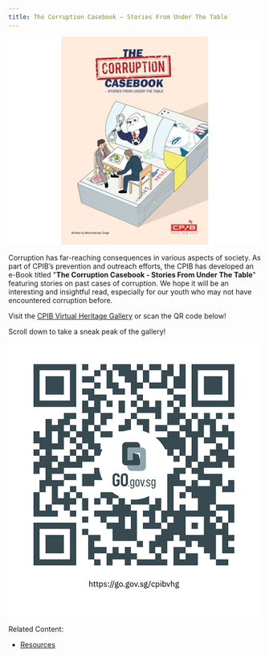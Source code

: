 ```yaml
---
title: The Corruption Casebook – Stories From Under The Table
---
```


<img src="/images/resource_bft1.jpg" alt="The Corruption Casebook">

Corruption has far-reaching consequences in various aspects of society. As part of CPIB’s prevention and outreach efforts, the CPIB has developed an e-Book titled "**The Corruption Casebook - Stories From Under The Table**" featuring stories on past cases of corruption. We hope it will be an interesting and insightful read, especially for our youth who may not have encountered corruption before.

Visit the <a href="http://www.go.gov.sg/cpibvhg" target="_blank">CPIB Virtual Heritage Gallery</a> or scan the QR code below! 

Scroll down to take a sneak peak of the gallery!

<img src="/images/resource_vhg-qr.png" alt="CPIB VHG QR Code">


Related Content:

* [Resources](/about-corruption/prevention-and-education/resources/)

